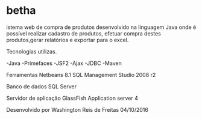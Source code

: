 # betha

istema web de compra de produtos desenvolvido na linguagem Java onde é possível realizar cadastro de produtos, efetuar compra destes produtos,gerar relatórios e exportar para o excel.

Tecnologias utilizas.

-Java -Primefaces -JSF2 -Ajax -JDBC -Maven

Ferramentas Netbeans 8.1 SQL Management Studio 2008 r2

Banco de dados SQL Server

Servidor de aplicação GlassFish Application server 4

Desenvolvido por Washington Reis de Freitas 04/10/2016
